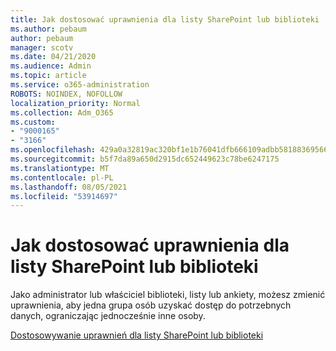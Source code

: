 ```yaml
---
title: Jak dostosować uprawnienia dla listy SharePoint lub biblioteki
ms.author: pebaum
author: pebaum
manager: scotv
ms.date: 04/21/2020
ms.audience: Admin
ms.topic: article
ms.service: o365-administration
ROBOTS: NOINDEX, NOFOLLOW
localization_priority: Normal
ms.collection: Adm_O365
ms.custom:
- "9000165"
- "3166"
ms.openlocfilehash: 429a0a32819ac320bf1e1b76041dfb666109adbb5818836956663ca98797a462
ms.sourcegitcommit: b5f7da89a650d2915dc652449623c78be6247175
ms.translationtype: MT
ms.contentlocale: pl-PL
ms.lasthandoff: 08/05/2021
ms.locfileid: "53914697"
---
```

# <a name="how-to-customize-permissions-for-a-sharepoint-list-or-library"></a>Jak dostosować uprawnienia dla listy SharePoint lub biblioteki

Jako administrator lub właściciel biblioteki, listy lub ankiety, możesz zmienić uprawnienia, aby jedna grupa osób uzyskać dostęp do potrzebnych danych, ograniczając jednocześnie inne osoby.

[Dostosowywanie uprawnień dla listy SharePoint lub biblioteki](https://support.office.com/article/customize-permissions-for-a-sharepoint-list-or-library-02d770f3-59eb-4910-a608-5f84cc297782)